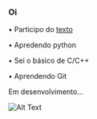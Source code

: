### Oi
 • Participo do <a href=https://codaqui.dev/>texto</a>
 
 • Apredendo python
 
 • Sei o básico de C/C++
 
 • Aprendendo Git

Em desenvolvimento...

![Alt Text](https://media.giphy.com/media/m2Q7FEc0bEr4I/giphy.gif)
